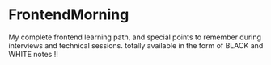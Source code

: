 # FrontendMorning
My complete frontend learning path, and special points to remember during interviews and technical sessions. totally available in the form of BLACK and WHITE notes !! 
